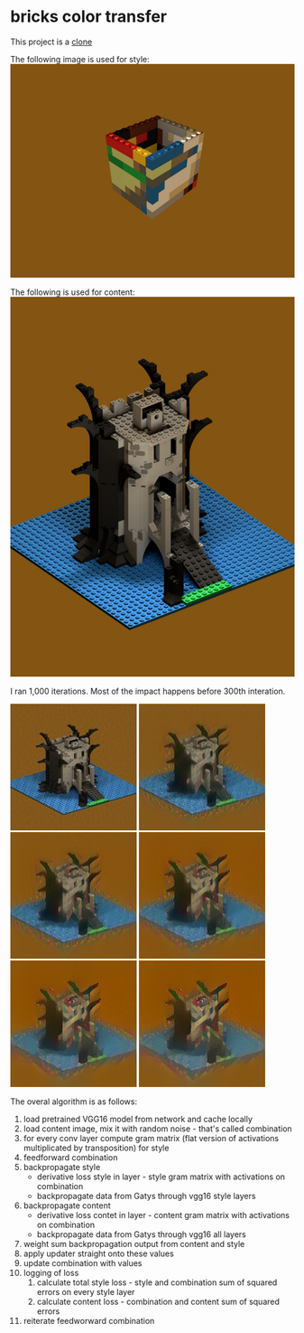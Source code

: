 # bricks color transfer

This project is a [clone](https://github.com/deeplearning4j/dl4j-examples/blob/master/dl4j-examples/src/main/java/org/deeplearning4j/examples/styletransfer/NeuralStyleTransfer.java)

The following image is used for style:
![style](src/main/resources/styletransfer/bricks_style.jpg)

The following is used for content:
![content](src/main/resources/styletransfer/castle.jpg)

I ran 1,000 iterations. Most of the impact happens before 300th interation.

![0](src/main/resources/styletransfer/out/iteration_lego000.jpg)
![25](src/main/resources/styletransfer/out/iteration_lego025.jpg)
![50](src/main/resources/styletransfer/out/iteration_lego050.jpg)
![100](src/main/resources/styletransfer/out/iteration_lego100.jpg)
![200](src/main/resources/styletransfer/out/iteration_lego200.jpg)
![300](src/main/resources/styletransfer/out/iteration_lego300.jpg)

The overal algorithm is as follows:
1. load pretrained VGG16 model from network and cache locally
1. load content image, mix it with random noise - that's called combination
1. for every conv layer compute gram matrix (flat version of activations multiplicated by transposition) for style
1. feedforward combination
1. backpropagate style
    * derivative loss style in layer - style gram matrix with activations on combination
    * backpropagate data from Gatys through vgg16 style layers
1. backpropagate content
    * derivative loss contet in layer - content gram matrix with activations on combination
    * backpropagate data from Gatys through vgg16  all layers
1. weight sum backpropagation output from content and style
1. apply updater straight onto these values
1. update combination with values
1. logging of loss
    1. calculate total style loss - style and combination sum of squared errors on every style layer
    1. calculate content loss - combination and content sum of squared errors
1. reiterate feedworward combination